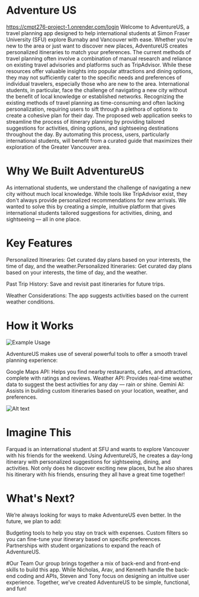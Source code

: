 # Adventure US
https://cmpt276-project-1.onrender.com/login
Welcome to AdventureUS, a travel planning app designed to help international students at Simon Fraser University (SFU) explore Burnaby and Vancouver with ease. Whether you're new to the area or just want to discover new places, AdventureUS creates personalized itineraries to match your preferences.
The current methods of travel planning often involve a combination of manual research and reliance on existing travel advisories and platforms such as TripAdvisor. While these resources offer valuable insights into popular attractions and dining options, they may not sufficiently cater to the specific needs and preferences of individual travelers, especially those who are new to the area. International students, in particular, face the challenge of navigating a new city without the benefit of local knowledge or established networks.
Recognizing the existing methods of travel planning as time-consuming and often lacking personalization, requiring users to sift through a plethora of options to create a cohesive plan for their day. The proposed web application seeks to streamline the process of itinerary planning by providing tailored suggestions for activities, dining options, and sightseeing destinations throughout the day. By automating this process, users, particularly international students, will benefit from a curated guide that maximizes their exploration of the Greater Vancouver area. 

# Why We Built AdventureUS
As international students, we understand the challenge of navigating a new city without much local knowledge. While tools like TripAdvisor exist, they don't always provide personalized recommendations for new arrivals. We wanted to solve this by creating a simple, intuitive platform that gives international students tailored suggestions for activities, dining, and sightseeing — all in one place.

# Key Features

Personalized Itineraries: Get curated day plans based on your interests, the time of day, and the weather.Personalized Itineraries: Get curated day plans based on your interests, the time of day, and the weather.

Past Trip History: Save and revisit past itineraries for future trips.

Weather Considerations: The app suggests activities based on the current weather conditions.

# How it Works

![Example Usage](./ExampleUsage.PNG)

AdventureUS makes use of several powerful tools to offer a smooth travel planning experience:

Google Maps API: Helps you find nearby restaurants, cafes, and attractions, complete with ratings and reviews.
Weather API: Provides real-time weather data to suggest the best activities for any day — rain or shine.
Gemini AI: Assists in building custom itineraries based on your location, weather, and preferences.

![Alt text](image_url)

# Imagine This

Farquad is an international student at SFU and wants to explore Vancouver with his friends for the weekend. Using AdventureUS, he creates a day-long itinerary with personalized suggestions for sightseeing, dining, and activities. Not only does he discover exciting new places, but he also shares his itinerary with his friends, ensuring they all have a great time together!

# What's Next?

We’re always looking for ways to make AdventureUS even better. In the future, we plan to add:

Budgeting tools to help you stay on track with expenses.
Custom filters so you can fine-tune your itinerary based on specific preferences.
Partnerships with student organizations to expand the reach of AdventureUS.

#Our Team
Our group brings together a mix of back-end and front-end skills to build this app. While Nicholas, Arav, and Kenneth handle the back-end coding and APIs, Steven and Tony focus on designing an intuitive user experience. Together, we’ve created AdventureUS to be simple, functional, and fun!


